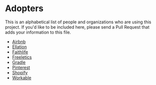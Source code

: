 # Adopters

This is an alphabetical list of people and organizations who are using this
project. If you'd like to be included here, please send a Pull Request that
adds your information to this file.

- [Airbnb](https://www.airbnb.com/)
- [Ellation](http://www.ellation.com/)
- [Faithlife](https://faithlife.com/about)
- [Freeletics](https://www.freeletics.com)
- [Gradle](https://gradle.org)
- [Pinterest](https://www.pinterest.com/)
- [Shopify](https://www.shopify.com/)
- [Workable](https://www.workable.com)
